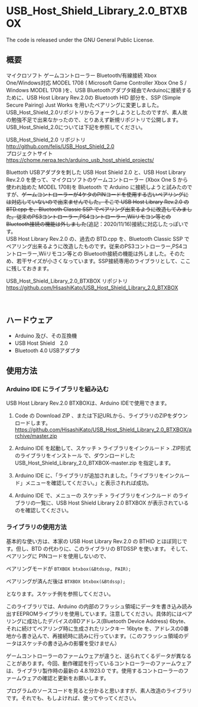 # USB_Host_Shield_Library_2.0_BTXBOX
The code is released under the GNU General Public License.

## 概要
マイクロソフト ゲームコントローラー Bluetooth/有線接続 Xbox One/Windows対応 MODEL 1708 ( Microsoft Game Controller Xbox One S / Windows MODEL 1708 )を、USB Bluetoothアダプタ経由でArduinoに接続するために、USB Host Library Rev.2.0の Bluetooth HID 部分を、SSP (Simple Secure Pairing) Just Works を用いたペアリングに変更しました。USB_Host_Shield_2.0リポジトリからフォークしようとしたのですが、素人故の勉強不足で出来なかったので、とりあえず新規リポジトリで公開します。 USB_Host_Shield_2.0については下記を参照してください。

USB_Host_Shield_2.0 リポジトリ  
<http://github.com/felis/USB_Host_Shield_2.0>  
プロジェクトサイト   
<https://chome.nerpa.tech/arduino_usb_host_shield_projects/>

Bluettoth USBアダプタを刺した USB Host Shield 2.0 と、USB Host Library Rev.2.0 を使って、マイクロソフトのゲームコントローラー (Xbox One S から使われ始めた MODEL 1708)を Bluetooth で Arduino に接続しようと試みたのですが、~~ゲームコントローラーが4ケタのPINコードを使用する古いペアリングには対応していないので出来ませんでした。そこで USB Host Library Rev.2.0 の BTD.cpp を、Bluetooth Classic SSP でペアリング出来るように改造してみました。従来のPS3コントローラー,PS4コントローラー,Wiiリモコン等との Bluetooth接続の機能は外しました~~(追記：2020/11/16)接続に対応したっぽいです。  
USB Host Library Rev.2.0 の、過去の BTD.cpp を、Bluetooth Classic SSP でペアリング出来るように改造したものです。従来のPS3コントローラー,PS4コントローラー,Wiiリモコン等との Bluetooth接続の機能は外しました。そのため、若干サイズが小さくなっています。SSP接続専用のライブラリとして、ここに残しておきます。

USB_Host_Shield_Library_2.0_BTXBOX リポジトリ  
<https://github.com/HisashiKato/USB_Host_Shield_Library_2.0_BTXBOX>  

　  

## ハードウェア
* Arduino 及び、その互換機  
* USB Host Shield　2.0  
* Bluetooth 4.0 USBアダプタ  

## 使用方法
### Arduino IDE にライブラリを組み込む  
USB Host Library Rev.2.0 BTXBOXは、Arduino IDEで使用できます。
    
1. Code の Download ZIP 、または下記URLから、ライブラリのZIPをダウンロードします。  
<https://github.com/HisashiKato/USB_Host_Shield_Library_2.0_BTXBOX/archive/master.zip>  
   
2. Arduino IDE を起動して、スケッチ > ライブラリをインクルード > .ZIP形式のライブラリをインストール で、ダウンロードした USB_Host_Shield_Library_2.0_BTXBOX-master.zip を指定します。  
   
3. Arduino IDE に、「ライブラリが追加されました。「ライブラリをインクルード」メニューを確認してください。」と表示されれば成功。

4. Arduino IDE で、メニューの スケッチ > ライブラリをインクルード のライブラリの一覧に、USB Host Shield Library 2.0 BTXBOX が表示されているのを確認してください。

### ライブラリの使用方法  
基本的な使い方は、本家の USB Host Library Rev.2.0 の BTHID とほぼ同じです。但し、BTD の代わりに、このライブラリの BTDSSP を使います。
そして、ペアリングに PINコードを使用しないので、

ペアリングモードが
`BTXBOX btxbox(&Btdssp, PAIR);`

ペアリングが済んだ後は
`BTXBOX btxbox(&Btdssp);`

となります。スケッチ例を参照してください。  


このライブラリでは、Arduino の内部のフラッシュ領域にデータを書き込み読み出すEEPROMライブラリを使用しています。注意してください。具体的にはペアリングに成功したデバイスのBDアドレス(Bluetooth Device Address) 6byte、それに続けてペアリング時に生成されたリンクキー 16byte を、アドレスの0番地から書き込んで、再接続時に読みに行っています。（このフラッシュ領域のデータはスケッチの書き込みの影響を受けません）

ゲームコントローラーのファームウェアが違うと、送られてくるデータが異なることがあります。今回、動作確認を行っているコントローラーのファームウェアは、ライブラリ製作時の最新の 4.8.1923.0 です。使用するコントローラーのファームウェアの確認と更新をお願いします。

プログラムのソースコードを見ると分かると思いますが、素人改造のライブラリです。それでも、もしよければ、使ってやってください。
